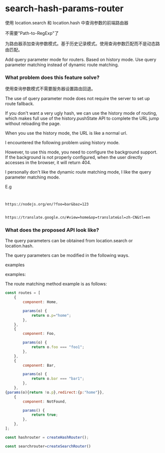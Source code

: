 # search-hash-params-router

使用 location.search 和 location.hash 中查询参数的前端路由器

不需要"Path-to-RegExp"了

为路由器添加查询参数模式。基于历史记录模式。使用查询参数匹配而不是动态路由匹配。

Add query parameter mode for routers. Based on history mode. Use query parameter matching instead of dynamic route matching.

### What problem does this feature solve?

使用查询参数模式不需要服务器设置路由回退。

The use of query parameter mode does not require the server to set up route fallback.

If you don't want a very ugly hash, we can use the history mode of routing, which makes full use of the history.pushState API to complete the URL jump without reloading the page.

When you use the history mode, the URL is like a normal url.

I encountered the following problem using history mode.

However, to use this mode, you need to configure the background support.
If the background is not properly configured, when the user directly accesses in the browser, it will return 404.

I personally don't like the dynamic route matching mode, I like the query parameter matching mode.

E.g

```txt


https://nodejs.org/en/?foo=bar&baz=123


https://translate.google.cn/#view=home&op=translate&sl=zh-CN&tl=en

```

### What does the proposed API look like?


The query parameters can be obtained from location.search or location.hash.


The query parameters can be modified in the following ways.



examples


examples:



The route matching method example is as follows:

```js
const routes = [
    {
        component: Home,

        params(o) {
            return o.p="home";
        },
    },
    {
        component: Foo,

        params(o) {
            return o.foo === "foo1";
        },
    },
    {
        component: Bar,

        params(o) {
            return o.bar === "bar1";
        },
    },
{params(o){return !o.p},redirect:{p:"home"}},
    {
        component: NotFound,

        params() {
            return true;
        },
    },
];

const hashrouter = createHashRouter();

const searchrouter=createSearchRouter()
```
